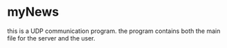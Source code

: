 # myNews
this is a UDP communication program. the program contains both the main file for the server and the user.
